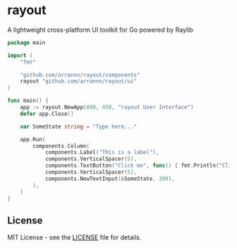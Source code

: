 # rayout
A lightweight cross-platform UI toolkit for Go powered by Raylib

```go
package main

import (
	"fmt"

	"github.com/arrannn/rayout/components"
	rayout "github.com/arrannn/rayout/ui"
)

func main() {
	app := rayout.NewApp(800, 450, "rayout User Interface")
	defer app.Close()

	var SomeState string = "Type here..."

	app.Run(
		components.Column(
			components.Label("This is a label"),
			components.VerticalSpacer(5),
			components.TextButton("Click me", func() { fmt.Println("Clicked") }),
			components.VerticalSpacer(5),
			components.NewTextInput(&SomeState, 200),
		),
	)
}
```

## License

MIT License - see the [LICENSE](LICENSE) file for details.

